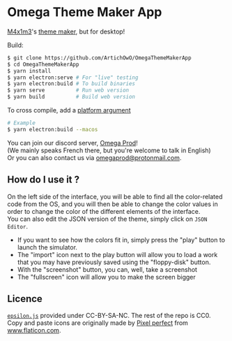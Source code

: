 # Omega Theme Maker App
[M4x1m3](https://github.com/M4xi1m3)'s [theme maker](https://github.com/M4xi1m3/Omega-ThMkr), but for desktop!

Build:
```bash
$ git clone https://github.com/ArtichOwO/OmegaThemeMakerApp
$ cd OmegaThemeMakerApp
$ yarn install
$ yarn electron:serve # For "live" testing
$ yarn electron:build # To build binaries
$ yarn serve          # Run web version
$ yarn build          # Build web version
```
To cross compile, add a [platform argument](https://www.electron.build/cli)
```bash
# Example
$ yarn electron:build --macos
```

You can join our discord server, [Omega Prod](https://discord.gg/u5Hxn2Cmt3)!  
(We mainly speaks French there, but you're welcome to talk in English)  
Or you can also contact us via omegaprod@protonmail.com.

## How do I use it ?
On the left side of the interface, you will be able to find all the color-related code from the OS, and you will then be able to change the color values in order to change the color of the different elements of the interface.  
You can also edit the JSON version of the theme, simply click on `JSON Editor`.
  
+ If you want to see how the colors fit in, simply press the "play" button to launch the simulator.  
+ The "import" icon next to the play button will allow you to load a work that you may have previously saved using the "floppy-disk" button.  
+ With the "screenshot" button, you can, well, take a screenshot
+ The "fullscreen" icon will allow you to make the screen bigger

## Licence
[`epsilon.js`](https://github.com/ArtichOwO/OmegaThemeMakerApp/blob/dev/src/external-js/epsilon.js) provided under CC-BY-SA-NC. The rest of the repo is CC0.  
Copy and paste icons are originally made by <a href="https://www.flaticon.com/authors/pixel-perfect" title="Pixel perfect">Pixel perfect</a> from <a href="https://www.flaticon.com/" title="Flaticon">www.flaticon.com</a>.  
